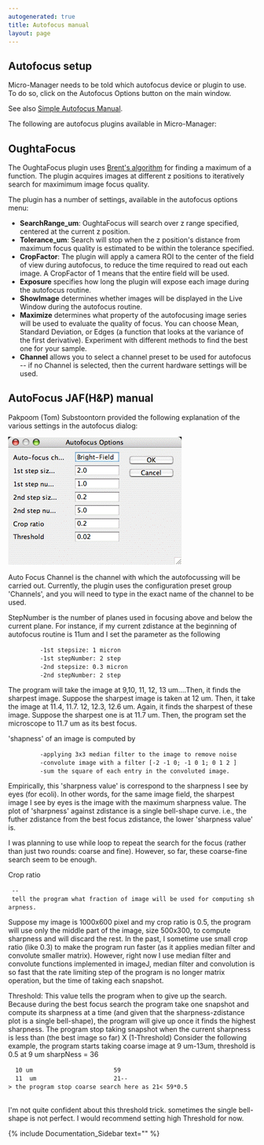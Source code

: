 ```yaml
---
autogenerated: true
title: Autofocus manual
layout: page
---
```


## Autofocus setup

Micro-Manager needs to be told which autofocus device or plugin to use.
To do so, click on the Autofocus Options button on the main window.

See also [Simple Autofocus Manual](SimpleAutofocus "wikilink").

The following are autofocus plugins available in Micro-Manager:

## OughtaFocus

The OughtaFocus plugin uses [Brent's
algorithm](http://en.wikipedia.org/wiki/Brent_method) for finding a
maximum of a function. The plugin acquires images at different z
positions to iteratively search for maximimum image focus quality.

The plugin has a number of settings, available in the autofocus options
menu:

  - **SearchRange\_um**: OughtaFocus will search over z range specified,
    centered at the current z position.
  - **Tolerance\_um**: Search will stop when the z position's distance
    from maximum focus quality is estimated to be within the tolerance
    specified.
  - **CropFactor**: The plugin will apply a camera ROI to the center of
    the field of view during autofocus, to reduce the time required to
    read out each image. A CropFactor of 1 means that the entire field
    will be used.
  - **Exposure** specifies how long the plugin will expose each image
    during the autofocus routine.
  - **ShowImage** determines whether images will be displayed in the
    Live Window during the autofocus routine.
  - **Maximize** determines what property of the autofocusing image
    series will be used to evaluate the quality of focus. You can choose
    Mean, Standard Deviation, or Edges (a function that looks at the
    variance of the first derivative). Experiment with different methods
    to find the best one for your sample.
  - **Channel** allows you to select a channel preset to be used for
    autofocus -- if no Channel is selected, then the current hardware
    settings will be used.

## AutoFocus JAF(H\&P) manual

Pakpoom (Tom) Substoontorn provided the following explanation of the
various settings in the autofocus dialog:

![media/AutoFocusDialog.gif](media/AutoFocusDialog.gif "media/AutoFocusDialog.gif")

Auto Focus Channel is the channel with which the autofocussing will be
carried out. Currently, the plugin uses the configuration preset group
'Channels', and you will need to type in the exact name of the channel
to be used.

StepNumber is the number of planes used in focusing above and below the
current plane. For instance, if my current zdistance at the beginning of
autofocus routine is 11um and I set the parameter as the following

`         -1st stepsize: 1 micron `  
`         -1st stepNumber: 2 step`  
`         -2nd stepsize: 0.3 micron`  
`         -2nd stepNumber: 2 step`

The program will take the image at 9,10, 11, 12, 13 um....Then, it finds
the sharpest image. Suppose the sharpest image is taken at 12 um. Then,
it take the image at 11.4, 11.7. 12, 12.3, 12.6 um. Again, it finds the
sharpest of these image. Suppose the sharpest one is at 11.7 um. Then,
the program set the microscope to 11.7 um as its best focus.

'shapness' of an image is computed by

`         -applying 3x3 median filter to the image to remove noise`  
`         -convolute image with a filter [-2 -1 0; -1 0 1; 0 1 2 ]`  
`         -sum the square of each entry in the convoluted image.`

Empirically, this 'sharpness value' is correspond to the sharpness I see
by eyes (for ecoli). In other words, for the same image field, the
sharpest image I see by eyes is the image with the maximum sharpness
value. The plot of 'sharpness' against zdistance is a single bell-shape
curve. i.e., the futher zdistance from the best focus zdistance, the
lower 'sharpness value' is.

I was planning to use while loop to repeat the search for the focus
(rather than just two rounds: coarse and fine). However, so far, these
coarse-fine search seem to be enough.

Crop ratio

` -- tell the program what fraction of image will be used for computing sharpness.`

Suppose my image is 1000x600 pixel and my crop ratio is 0.5, the program
will use only the middle part of the image, size 500x300, to compute
sharpness and will discard the rest. In the past, I sometime use small
crop ratio (like 0.3) to make the program run faster (as it applies
median filter and convolute smaller matrix). However, right now I use
median filter and convolute functions implemented in imageJ, median
filter and convolution is so fast that the rate limiting step of the
program is no longer matrix operation, but the time of taking each
snapshot.

Threshold: This value tells the program when to give up the search.
Because during the best focus search the program take one snapshot and
compute its sharpness at a time (and given that the sharpness-zdistance
plot is a single bell-shape), the program will give up once it finds the
highest sharpness. The program stop taking snapshot when the current
sharpness is less than (the best image so far) X (1-Threshold) Consider
the following example, the program starts taking coarse image at 9
um-13um, threshold is 0.5 at 9 um sharpNess = 36

`  10 um                       59`  
`  11  um                      21--> the program stop coarse search here as 21< 59*0.5 `  
`   `

I'm not quite confident about this threshold trick. sometimes the single
bell-shape is not perfect. I would recommend setting high Threshold for
now.

{% include Documentation_Sidebar text="" %}
